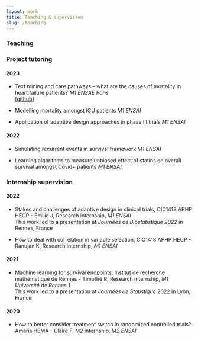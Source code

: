 ```yaml
---
layout: work
title: Teaching & supervision
slug: /teaching
---
```


### Teaching

### Project tutoring
#### 2023
* Text mining and care pathways – what are the causes of mortality in heart failure patients? *M1 ENSAE Paris*  <br> [[github](https://github.com/Kirscher/TextMining_Parcours_de_soin)]

* Modelling mortality amongst ICU patients *M1 ENSAI*

* Application of adaptive design approaches in phase III trials *M1 ENSAI*

#### 2022
* Simulating recurrent events in survival framework *M1 ENSAI*

* Learning algorithms to measure unbiased effect of statins on overall survival amongst Covid+ patients *M1 ENSAI*



### Internship supervision
#### 2022
* Stakes and challenges of adaptive design in clinical trials, CIC1418 APHP HEGP - Emilie J, Research internship, *M1 ENSAI* <br> This work led to a presentation at *Journées de Biostatistique 2022* in Rennes, France

* How to deal with correlation in variable selection, CIC1418 APHP HEGP - Ranujan K, Research internship, *M1 ENSAI*

#### 2021
* Machine learning for survival endpoints, Institut de recherche mathématique de Rennes - Timothé R, Research internship, *M1 Université de Rennes 1* <br> This work led to a presentation at *Journées de Statistique* 2022 in Lyon, France

#### 2020
* How to better consider treatment switch in randomized controlled trials? Amaris HEMA - Claire F, M2 internship, *M2 ENSAI*
